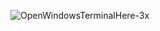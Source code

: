 ![OpenWindowsTerminalHere-3x](https://github.com/ezratweaver/OpenInWindowsTerminal/assets/101545981/6f0ce7f9-bcfd-4ca2-ad57-5b260db59c6c)
